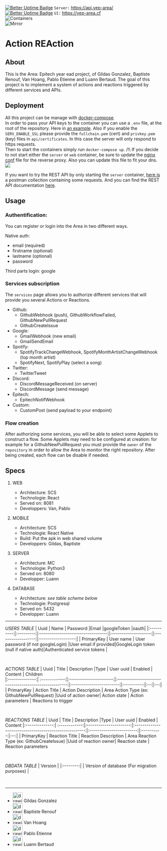[![Better Uptime Badge](https://betteruptime.com/status-badges/v1/monitor/cmzi.svg)](https://yep-area.betteruptime.com/) `Server:` https://api.yep-area/
<br>
[![Better Uptime Badge](https://betteruptime.com/status-badges/v1/monitor/cqz8.svg)](https://yep-area.betteruptime.com/) `UI:` https://yep-area.cf
<br>
![Containers](https://github.com/luannbertaud/YEP-Area/actions/workflows/Build.yml/badge.svg)
<br>
![Mirror](https://github.com/luannbertaud/YEP-Area/actions/workflows/mirror.yml/badge.svg)

# Action REAction

## About

This is the Area: Epitech year ead project, of Gildas Gonzalez, Baptiste Renouf, Van Hoang, Pablo Etienne and Luann Bertaud.
The goal of this project is to implement a system of actions and reactions triggered by different services and APIs.

## Deployment

All this project can be manage with [docker-compose](https://docs.docker.com/compose/).  
In order to pass your API keys to the container you can use a `.env` file, at the root of the repository. Here in [an example](.env.example).
Also if you enable the `SERV_ENABLE_SSL` please provide the `fullchain.pem` (cert) and `privkey.pem` (key) files in `api/certificates`. In this case the server will only respond to https requests.
<br>
Then to start the containers simply run `docker-compose up`.
/!\ If you decide to not start either the `server` or  `web` container, be sure to update the [nginx conf](nginx/nginx.conf) file for the reverse proxy. Also you can update this file to fit your dns.
<br>
[![](https://mermaid.ink/img/pako:eNqFkD1vgzAQQP_KyXOglZKhQg1SCMnSqkJk6AAMBz7AirGpbdqgKP-9Tr-kdulNJ917b7gzazQnFrFW6remR-PgMS8V-NnEmTbOwt3tzWq1rOB-vY4h-bwlxVMn1AlyeiVjCTKjT7NHggBwFOFMY4CGMGxaCIIY0iKbXa_VEvYS7REOZLxX_dv629kWOWHj4Jnq342tx0MP7IpkEpLDoGshCTbZAzRaORTqB02v5Rj2Raat6wzZFwn2owUcHdZoqWILNpAZUHD_mfPVK5nraaCSRX7laI4lK9XFc9PoLdpx4bRhUYvS0oLh5PRhVg2LnJnoG0oFdgaHL-ryDrvpeuE)](https://mermaid.live/edit#pako:eNqFkD1vgzAQQP_KyXOglZKhQg1SCMnSqkJk6AAMBz7AirGpbdqgKP-9Tr-kdulNJ917b7gzazQnFrFW6remR-PgMS8V-NnEmTbOwt3tzWq1rOB-vY4h-bwlxVMn1AlyeiVjCTKjT7NHggBwFOFMY4CGMGxaCIIY0iKbXa_VEvYS7REOZLxX_dv629kWOWHj4Jnq342tx0MP7IpkEpLDoGshCTbZAzRaORTqB02v5Rj2Raat6wzZFwn2owUcHdZoqWILNpAZUHD_mfPVK5nraaCSRX7laI4lK9XFc9PoLdpx4bRhUYvS0oLh5PRhVg2LnJnoG0oFdgaHL-ryDrvpeuE)

If you want to try the REST API by only starting the `server` container, [here is](api/postman-collection/Area.postman_collection.json) a postman collection containing some requests.
And you can find the REST API documentation [here](https://app.swaggerhub.com/apis-docs/luannbertaud/Area/0.3).

## Usage

### Authentification:

You can register or login into the Area in two different ways.

Native auth:
- email (required)
- firstname (optional)
- lastname (optional)
- password

Third parts login: google

### Services subscription

The `services` page allows you to authorize different services that will provide you several Actions or Reactions.

- Github:
	* GithubWebhook (push), GithubWorkflowFailed, GithubNewPullRequest
	* GithubCreateIssue
- Google:
	* GmailWebhook (new email)
	* GmailSendEmail
- Spotify:
	* SpotifyTrackChangeWebhook, SpotifyMonthArtistChangeWebhook (top month artist)
	* SpotifyNext, SpotifyPlay (select a song)
- Twitter:
	* TwitterTweet
- Discord:
	* DiscordMessageReceived (on server)
	* DiscordMessage (send message)
- Epitech:
	* EpitechNotifWebhook
- Custom:
	* CustomPost (send payload to your endpoint)

### Flow creation

After authorizing some services, you will be able to select some Applets to construct a flow.
Some Applets may need to be configured at creation: for example for a GithubNewPullRequest you must provide the `owner` of the `repository` in order to allow the Area to monitor the right repository.
After being created, each flow can be disable if needed.

## Specs


1. WEB
	* Architecture: SCS
	* Technologie: React
	* Served on: 8081
	* Developpers: Van, Pablo

2. MOBILE
	* Architecture: SCS
	* Technologie: React Native
	* Build: Put the apk in web shared volume
	* Developpers: Gildas, Baptiste

3. SERVER
	* Architecture: MC
	* Technologie: Python3
	* Served on: 8080
	* Developper: Luann

3. DATABASE
	* Architecture: *see table scheme below*
	* Technologie: Postgresql
	* Served on: 5432
	* Developper: Luann
  
  ---

*USERS TABLE*
| Uuid       | Name      | Password                           |Email                 |googleToken   |oauth|
|:----------:|:---------:|:----------------------------------:|:--------------------:|:------------------:|:------------------:|
| PrimaryKey | User name | User password (if not googleLogin) |User email if provided|GoogleLogin token (null if native auth)|Authenticated service tokens |

<br>

*ACTIONS TABLE*
| Uuid             | Title             | Description             |Type                                                                       | User uuid                   | Enabled | Content | Children  
|:--------------:| :------------:|:----------------------:|:-----------------------------------------------------:|:------------------------:|:----------:|:--:|:--:|
| PrimaryKey | Action Title | Action Description | Area Action Type (ex: GithubNewPullRequest) |Uuid of action owner| Action state | Action parameters | Reactions to trigger

<br>

*REACTIONS TABLE*
| Uuid             | Title             | Description             |Type                                                                       | User uuid                   | Enabled | Content 
|:--------------:| :------------:|:----------------------:|:-----------------------------------------------------:|:------------------------:|:----------:|:--:|
| PrimaryKey | Reaction Title | Reaction Description | Area Reaction Type (ex: GithubCreateIssue) |Uuid of reaction owner| Reaction state | Reaction parameters

<br>

*DBDATA TABLE*
| Version |
|:--------:|
| Version of database (For migration purposes) |

<br>

---
* [<img src="https://avatars.githubusercontent.com/u/60897185?s=32&v=4" alt="drawing" width="32" height="32"/>](https://github.com/GildasGonz) Gildas Gonzalez
* [<img src="https://avatars.githubusercontent.com/u/61425306?s=32&v=4" alt="drawing" width="32" height="32"/>](https://github.com/Tsaef) Baptiste Renouf
* [<img src="https://avatars.githubusercontent.com/u/71327635?s=32&v=4" alt="drawing" width="32" height="32"/>](https://github.com/VHoang01) Van Hoang
* [<img src="https://avatars.githubusercontent.com/u/72010893?s=32&v=4" alt="drawing" width="32" height="32"/>](https://github.com/LaCabesa) Pablo Etienne
* [<img src="https://avatars.githubusercontent.com/u/60100363?s=32&v=4" alt="drawing" width="32" height="32"/>](https://github.com/luannbertaud) Luann Bertaud


